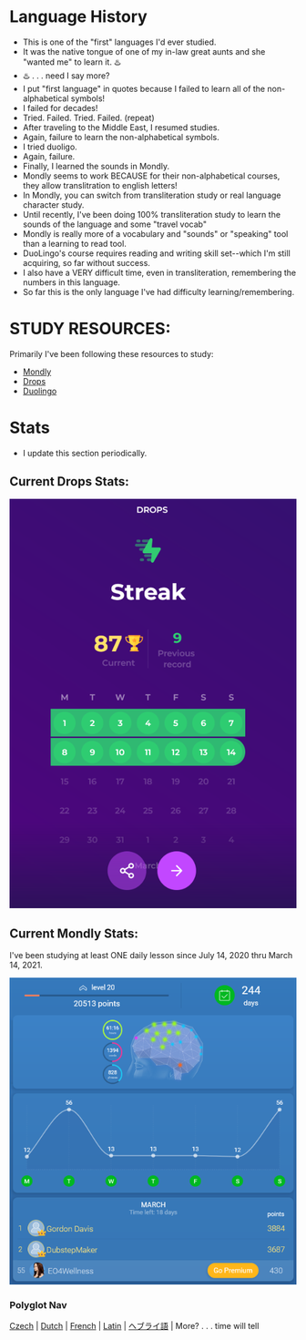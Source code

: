 # Language History
* This is one of the "first" languages I'd ever studied. 
* It was the native tongue of one of my in-law great aunts and she "wanted me" to learn it.  :hotsprings:
* :hotsprings: . . .  need I say more?  
* I put "first language" in quotes because I failed to learn all of the non-alphabetical symbols! 
* I failed for decades!
* Tried. Failed. Tried. Failed. (repeat) 
* After traveling to the Middle East, I resumed studies. 
* Again, failure to learn the non-alphabetical symbols. 
* I tried duoligo.  
* Again, failure. 
* Finally, I learned the sounds in Mondly.
* Mondly seems to work BECAUSE for their non-alphabetical courses, they allow translitration to english letters! 
* In Mondly, you can switch from transliteration study or real language character study.
* Until recently, I've been doing 100% transliteration study to learn the sounds of the language and some "travel vocab"
* Mondly is really more of a vocabulary and "sounds" or "speaking" tool than a learning to read tool. 
* DuoLingo's course requires reading and writing skill set--which I'm still acquiring, so far without success. 
* I also have a VERY difficult time, even in transliteration, remembering the numbers in this language.  
* So far this is the only language I've had difficulty learning/remembering. 

# STUDY RESOURCES:
Primarily I've been following these resources to study: 
* [Mondly](https://app.mondly.com/home) 
* [Drops](https://app.languagedrops.com/) 
* [Duolingo](https://www.duolingo.com/profile/EO4wellnes) 

# Stats
* I update this section periodically. 

## Current Drops Stats: 

![drops-stats](https://github.com/EO4wellness/T-I-L/blob/main/polyglot/la-otra/%E3%83%98%E3%83%96%E3%83%A9%E3%82%A4%E8%AA%9E/Images/2021-03-14-DROPS_study-streak.png)

## Current Mondly Stats: 
I've been studying at least ONE daily lesson since July 14, 2020 thru March 14, 2021. 

![Current-mondly-stats](https://github.com/EO4wellness/T-I-L/blob/main/polyglot/la-otra/%E3%83%98%E3%83%96%E3%83%A9%E3%82%A4%E8%AA%9E/Images/2021-03-14-weekly-quiz-results.png)




### Polyglot Nav
[Czech](https://github.com/EO4wellness/T-I-L/tree/main/polyglot/la-otra/Czech) |  [Dutch](https://github.com/EO4wellness/T-I-L/tree/main/polyglot/la-otra/Dutch) |  [French](https://github.com/EO4wellness/T-I-L/tree/main/polyglot/la-otra/French) |  [Latin](https://github.com/EO4wellness/T-I-L/tree/main/polyglot/la-otra/Latin) |  [ヘブライ語](https://github.com/EO4wellness/T-I-L/tree/main/polyglot/la-otra/%E3%83%98%E3%83%96%E3%83%A9%E3%82%A4%E8%AA%9E) |  More? . . . time will tell  
